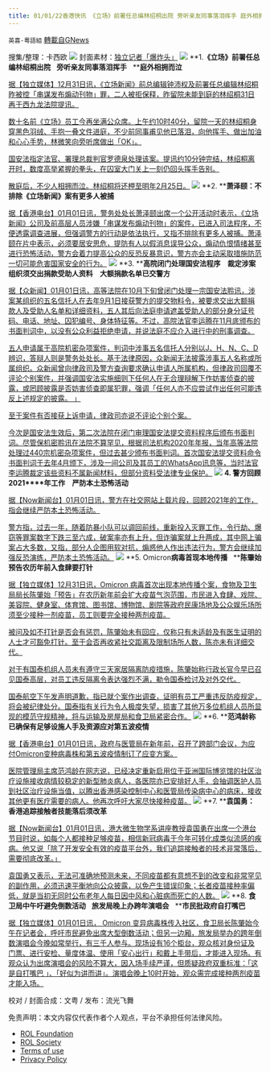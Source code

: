```yaml
---
title: 01/01/22香港快讯 《立场》前署任总编林绍桐出院 旁听亲友同事落泪挥手 庭外相拥而泣
---
```

`英喜-粵語組` [轉載自GNews](https://gnews.org/zh-hans/1813053/)

搜集/整理：卡西欧
![](https://assets.gnews.org/wp-content/uploads/2022/01/0101fenmian.jpg)
封面素材：[独立记者「爆炸头」](https://www.instagram.com/boomheadhk/)
![](https://assets.gnews.org/wp-content/uploads/2022/01/Screen-Shot-2022-01-01-at-10.28.10-AM.png)
**1.****《立场》前署任总编林绍桐出院****   ****旁听亲友同事落泪挥手****   ****庭外相拥而泣**

[据【独立媒体】12月31日讯，《立场新闻》前总编辑钟沛权及前署任总编辑林绍桐昨被控「串谋发布煽动刊物」罪，二人被拒保释，昨留院未能到庭的林绍桐31日再于西九龙法院提讯。](https://www.inmediahk.net/node/媒體/《立場》前署任總編林紹桐出院-旁聽親友同事落淚揮手-庭外相擁而泣)

[数十名前《立场》员工今再坐满公众席。上午约10时40分，留院一天的林绍桐身穿黑色羽绒、手抱一叠文件进庭，不少前同事甫见他已落泪，向他挥手、做出加油和心心手势，林微笑向旁听席做出「OK」。](https://www.inmediahk.net/node/媒體/《立場》前署任總編林紹桐出院-旁聽親友同事落淚揮手-庭外相擁而泣)

[国安法指定法官、署理总裁判官罗德泉处理该案。提讯约10分钟完结，林绍桐离开时，数度高举紧握的拳头，在囚室大门关上一刻仍回头挥手告别。](https://www.inmediahk.net/node/媒體/《立場》前署任總編林紹桐出院-旁聽親友同事落淚揮手-庭外相擁而泣)

[散庭后，不少人相拥而泣。林绍桐将还柙至明年2月25日。](https://www.inmediahk.net/node/媒體/《立場》前署任總編林紹桐出院-旁聽親友同事落淚揮手-庭外相擁而泣)
![](https://assets.gnews.org/wp-content/uploads/2022/01/Screen-Shot-2022-01-01-at-10.28.20-AM.png)
**2. ****萧泽颐：不排除《立场新闻》案有更多人被捕**

[据【香港电台】01月01日讯，警务处处长萧泽颐出席一个公开活动时表示，《立场新闻》公司及前高层人员涉嫌「串谋发布煽动刊物」的案件，已进入司法程序，不便透露调查进展，但强调警方的行动是依法执行，又指不排除有更多人被捕。萧泽颐在片中表示，必须要居安思危，提防有人以假消息误导公众，煽动仇恨情绪甚至进行恐怖活动，警方会着力提高公众的反恐反暴意识，警方亦会主动采取措施防范一切可能危害国家安全的行为。](https://news.rthk.hk/rthk/ch/video-gallery.htm?vid=1626888)
![](https://assets.gnews.org/wp-content/uploads/2022/01/Screen-Shot-2022-01-01-at-10.28.31-AM.png)
**3. ****高院闭门处理国安法程序　裁定涉案组织须交出捐款受助人资料　大额捐款名单已交警方**

[据【众新闻】01月01日讯，高等法院在10月下旬曾闭门处理一宗国安法聆讯，涉案某组织的五名信托人在去年9月1日接获警方的提交物料令，被要求交出大额捐款人及受助人名单和详细资料，五人其后向法庭申请遮盖受助人的部分身分证号码、电话、地址、囚犯编号、身体特征等。不过，高院法官李运腾在11月底颁布的书面判词中，以没有公众利益拒绝申请，并说法庭不应介入进行中的刑事调查。](https://www.hkcnews.com/article/49811/高等法院-捐款-港版國安法-49811/高院閉門處理國安法程序-裁定涉案組織須交出捐款受助人資料-大額捐款名單已交警方)

[五人申请属于高院机密杂项案件，判词中涉事五名信托人分别以J、H、N、C、D辨识，答辩人则是警务处处长。基于法律原因，众新闻无法披露涉事五人名称或所属组织。众新闻曾向律政司及警方查询要求确认申请人所属机构，但律政司回覆不评论个别案件，并强调国安法实施细则下任何人在无合理辩解下作妨害侦查的披露，或罔顾披露是否妨害侦查即属犯罪，强调「任何人亦不应尝试作出任何可能违反上述规定的披露。 」](https://www.hkcnews.com/article/49811/高等法院-捐款-港版國安法-49811/高院閉門處理國安法程序-裁定涉案組織須交出捐款受助人資料-大額捐款名單已交警方)

[至于案件有否接获上诉申请，律政司亦说不评论个别个案。](https://www.hkcnews.com/article/49811/高等法院-捐款-港版國安法-49811/高院閉門處理國安法程序-裁定涉案組織須交出捐款受助人資料-大額捐款名單已交警方)

[今次是国安法生效后，第二次法院在闭门审理国安法提交资料程序后颁布书面判词。尽管保机密聆讯在法院不算罕见，根据司法机构2020年年报，当年高等法院处理过440宗机密杂项案件，但过去甚少颁布书面判词。首次国安法提交资料命令书面判词于去年4月颁下，涉及一间公司及其员工的WhatsApp讯息等，当时法官李运腾裁定该些资料不属新闻材料，但部分资料受法律专业保护。](https://www.hkcnews.com/article/49811/高等法院-捐款-港版國安法-49811/高院閉門處理國安法程序-裁定涉案組織須交出捐款受助人資料-大額捐款名單已交警方)
![](https://assets.gnews.org/wp-content/uploads/2022/01/Screen-Shot-2022-01-01-at-10.28.43-AM.png)
**4. ****警方回顾****2021****年工作　严防本土恐怖活动**

[据【Now新闻台】01月01日讯，警方在社交网站上载片段，回顾2021年的工作，指会继续严防本土恐怖活动。](https://news.now.com/home/local/player?newsId=461801)

[警方指，过去一年，随着防暴小队可以调回前线，重新投入灭罪工作，令行劫、爆窃等罪案数字下跌三至六成，破案率亦有上升，但诈骗案就上升两成，其中网上骗案占大多数，又指，部分人企图用软对抗，煽惑他人作出违法行为，警方会继续加强反恐演练，严防本土恐怖活动。](https://news.now.com/home/local/player?newsId=461801)
![](https://assets.gnews.org/wp-content/uploads/2022/01/Screen-Shot-2022-01-01-at-10.28.51-AM.png)
**5. Omicron****病毒首现本地传播****   ****陈肇始预告农历年前入食肆要打针**

[据【独立媒体】12月31日讯，Omicron 病毒首次出现本地传播个案，食物及卫生局局长陈肇始「预告」在农历新年前会扩大疫苗气泡范围，市民进入食肆、戏院、美容院、健身室、体育馆、图书馆、博物馆、剧院等政府民康场地及公众娱乐场所须至少接种一剂疫苗，员工则要完全接种两剂疫苗。](https://www.inmediahk.net/node/政經/omicron病毒首現本地傳播-陳肇始預告農曆年前入食肆要打針)

[被问及如不打针是否会有惩罚，陈肇始未有回应，仅称只有未适龄及有医生证明的人士才可豁免打针。至于会否再收紧社交距离及限制场所人数，陈亦未有详细交代。](https://www.inmediahk.net/node/政經/omicron病毒首現本地傳播-陳肇始預告農曆年前入食肆要打針)

[对于有国泰机组人员未有遵守三天家居隔离防疫措施，陈肇始称行政长官今早已召见国泰高层，对员工违反隔离令表达强烈不满，勒令国泰检讨及对外交代。](https://www.inmediahk.net/node/政經/omicron病毒首現本地傳播-陳肇始預告農曆年前入食肆要打針)

[国泰航空下午发声明道歉，指已就个案作出调查，证明有员工严重违反防疫规定，将会被纪律处分。国泰指有关行为令人极度失望，损害了其他万多位机组人员所显现的模范守规精神，将与运输及房屋局和食卫局紧密合作。](https://www.inmediahk.net/node/政經/omicron病毒首現本地傳播-陳肇始預告農曆年前入食肆要打針)
![](https://assets.gnews.org/wp-content/uploads/2022/01/Screen-Shot-2022-01-01-at-10.29.01-AM.png)
**6. ****范鸿龄称已确保有足够设施人手及资源应对第五波疫情**

[据【香港电台】01月01日讯，政府与医管局在新年前，召开了跨部门会议，为应付Omicron变种病毒株和第五波疫情制订了应变方案。](https://news.rthk.hk/rthk/ch/component/k2/1626883-20220101.htm?spTabChangeable=0)

[医院管理局主席范鸿龄在网志说，已经决定重新启用位于亚洲国际博览馆的社区治疗设施接收病情较稳定的新型肺炎病人，各医院亦已安排好人手，会抽调医护人员到社区治疗设施当值，以腾出香港感染控制中心和医管局传染病中心的病床，接收其他更有医疗需要的病人。他再次呼吁大家尽快接种疫苗。](https://news.rthk.hk/rthk/ch/component/k2/1626883-20220101.htm?spTabChangeable=0)
![](https://assets.gnews.org/wp-content/uploads/2022/01/Screen-Shot-2022-01-01-at-10.29.10-AM.png)
**7. ****袁国勇：香港追踪接触者技能落后须改革**

[据【Now新闻台】01月01日讯，港大微生物学系讲座教授袁国勇在出席一个港台节目时说，如每个人都接种足够疫苗，相信新冠病毒于今年可转化成类似流感的疾病。他又说「除了开发安全有效的疫苗平台外，我们追踪接触者的技术非常落后，需要彻底改革。」](https://news.now.com/home/local/player?newsId=461838)

[袁国勇又表示，无法可准确地预测未来，不同疫苗都有意想不到的改变和非常罕见的副作用，必须迅速平衡地向公众披露，以免产生错误印象；长者疫苗接种率偏低，就是当初无同时公布老年人每日因中风和心脏病而死亡的人数。](https://news.now.com/home/local/player?newsId=461838)
![](https://assets.gnews.org/wp-content/uploads/2022/01/Screen-Shot-2022-01-01-at-10.29.19-AM.png)
**8. ****食卫局中午吁避免倒数活动****   ****旅发局晚上办跨年演唱会****   ****市民批政府自打嘴巴**

[据【独立媒体】01月01日讯， Omicron 变异病毒株传入社区，食卫局长陈肇始今午在记者会，呼吁市民避免出席大型倒数活动；但另一边厢，旅发局举办的跨年倒数演唱会今晚如常举行，有三千人参与。现场设有16个柜台，观众核对身份证及门票、进行安检、量度体温、使用「安心出行」和戴上手带后，才能进入现场。有观众认为出席演唱会的风险不算大，因入场手续严谨，但质疑政府双重标准：「这是自打嘴巴 」、「好似为讲而讲」。演唱会晚上10时开始，观众需完成接种两剂疫苗才能入场。](https://www.inmediahk.net/node/政經/食衞局中午籲避免倒數活動-旅發局晚上辦跨年演唱會-市民批政府自打嘴巴)

校对 / 封面合成：文粤 / 发布：流光飞舞

 

免责声明：本文内容仅代表作者个人观点，平台不承担任何法律风险。

- [ROL Foundation](https://rolfoundation.org/)
- [ROL Society](https://rolsociety.org/)
- [Terms of use](https://gnews.org/terms-of-use-3/)
- [Privacy Policy](https://gnews.org/privacy-policy/)
